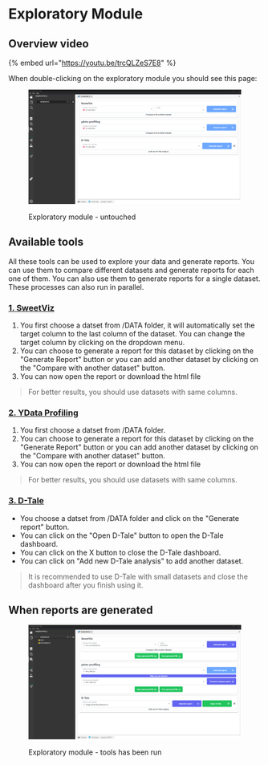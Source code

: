 # Exploratory Module

## Overview video

{% embed url="https://youtu.be/trcQLZeS7E8" %}

When double-clicking on the exploratory module you should see this page:

<figure><img src="../../.gitbook/assets/image (5) (1).png" alt=""><figcaption><p>Exploratory module - untouched</p></figcaption></figure>

## Available tools

All these tools can be used to explore your data and generate reports. You can use them to compare different datasets and generate reports for each one of them. You can also use them to generate reports for a single dataset. These processes can also run in parallel.

### [1. SweetViz](https://github.com/fbdesignpro/sweetviz)

1. You first choose a datset from /DATA folder, it will automatically set the target column to the last column of the dataset. You can change the target column by clicking on the dropdown menu.
2. You can choose to generate a report for this dataset by clicking on the "Generate Report" button or you can add another dataset by clicking on the "Compare with another dataset" button.
3. You can now open the report or download the html file

> For better results, you should use datasets with same columns.

### [2. YData Profiling](https://docs.profiling.ydata.ai/4.6/)

1. You first choose a datset from /DATA folder.
2. You can choose to generate a report for this dataset by clicking on the "Generate Report" button or you can add another dataset by clicking on the "Compare with another dataset" button.
3. You can now open the report or download the html file

> For better results, you should use datasets with same columns.

### [3. D-Tale](https://github.com/man-group/dtale)

* You choose a datset from /DATA folder and click on the "Generate report" button.
* You can click on the "Open D-Tale" button to open the D-Tale dashboard.
* You can click on the X button to close the D-Tale dashboard.
* You can click on "Add new D-Tale analysis" to add another dataset.

> It is recommended to use D-Tale with small datasets and close the dashboard after you finish using it.

## When reports are generated

<figure><img src="../../.gitbook/assets/image (2) (1).png" alt=""><figcaption><p>Exploratory module - tools has been run</p></figcaption></figure>
